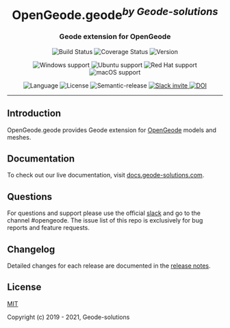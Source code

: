 <h1 align="center">OpenGeode.geode<sup><i>by Geode-solutions</i></sup></h1>
<h3 align="center">Geode extension for OpenGeode</h3>

<p align="center">
  <img src="https://github.com/Geode-solutions/OpenGeode.geode/workflows/CI/badge.svg" alt="Build Status">
  <!-- <img src="https://github.com/Geode-solutions/OpenGeode.geode/workflows/CD/badge.svg" alt="Deploy Status"> -->
  <img src="https://codecov.io/gh/Geode-solutions/OpenGeode.geode/branch/master/graph/badge.svg" alt="Coverage Status">
  <img src="https://img.shields.io/github/release/Geode-solutions/OpenGeode.geode.svg" alt="Version">
</p>

<p align="center">
  <img src="https://img.shields.io/static/v1?label=Windows&logo=windows&logoColor=white&message=support&color=success" alt="Windows support">
  <img src="https://img.shields.io/static/v1?label=Ubuntu&logo=Ubuntu&logoColor=white&message=support&color=success" alt="Ubuntu support">
  <img src="https://img.shields.io/static/v1?label=Red%20Hat&logo=Red-Hat&logoColor=white&message=support&color=success" alt="Red Hat support">
  <img src="https://img.shields.io/static/v1?label=macOS&logo=apple&logoColor=white&message=support&color=success" alt="macOS support">
</p>

<p align="center">
  <img src="https://img.shields.io/badge/C%2B%2B-11-blue.svg" alt="Language">
  <img src="https://img.shields.io/badge/license-MIT-blue.svg" alt="License">
  <img src="https://img.shields.io/badge/%20%20%F0%9F%93%A6%F0%9F%9A%80-semantic--release-e10079.svg" alt="Semantic-release">
  <a href="https://slackin-opengeode.herokuapp.com">
    <img src="https://slackin-opengeode.herokuapp.com/badge.svg" alt="Slack invite">
  </a>
  <a href="https://doi.org/10.5281/zenodo.3610370">
    <img src="https://zenodo.org/badge/DOI/10.5281/zenodo.3610370.svg" alt="DOI">
  </a>
</p>

---

## Introduction

OpenGeode.geode provides Geode extension for [OpenGeode] models and meshes.

[OpenGeode]: https://github.com/Geode-solutions/OpenGeode


## Documentation

To check out our live documentation, visit [docs.geode-solutions.com](https://docs.geode-solutions.com).


## Questions
For questions and support please use the official [slack](https://slackin-opengeode.herokuapp.com) and go to the channel #opengeode. The issue list of this repo is exclusively for bug reports and feature requests. 


## Changelog

Detailed changes for each release are documented in the [release notes](https://github.com/Geode-solutions/OpenGeode.geode/releases).


## License

[MIT](https://opensource.org/licenses/MIT)

Copyright (c) 2019 - 2021, Geode-solutions
